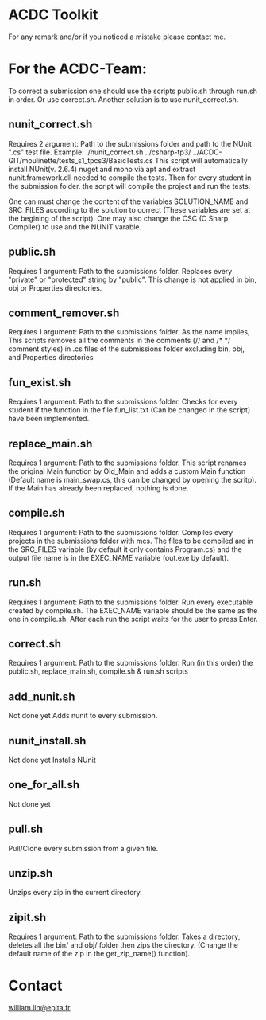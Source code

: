 # ACDC Toolkit

For any remark and/or if you noticed a mistake please contact me.

# For the ACDC-Team:
To correct a submission one should use the scripts public.sh through run.sh in
order. Or use correct.sh. Another solution is to use nunit_correct.sh.

## nunit_correct.sh
Requires 2 argument: Path to the submissions folder and path to the NUnit ".cs"
test file.
Example: ./nunit_correct.sh ../csharp-tp3/ ../ACDC-GIT/moulinette/tests_s1_tpcs3/BasicTests.cs 
This script will automatically install NUnit(v. 2.6.4) nuget and mono via apt
and extract nunit.framework.dll needed to compile the tests. Then for every
student in the submission folder. the script will compile the project and run
the tests.


One can must change the content of the variables SOLUTION_NAME and
SRC_FILES according to the solution to correct (These variables are set at the
begining of the script). One may also change the CSC (C Sharp Compiler) to use
and the NUNIT varable.


## public.sh
Requires 1 argument: Path to the submissions folder.
Replaces every "private" or "protected" string by "public". This change is not
applied in bin, obj or Properties directories.

## comment_remover.sh
Requires 1 argument: Path to the submissions folder.
As the name implies, This scripts removes all the comments in the comments
(// and /* */ comment styles) in .cs files of the submissions folder excluding
bin, obj, and Properties directories

## fun_exist.sh
Requires 1 argument: Path to the submissions folder.
Checks for every student if the function in the file fun_list.txt (Can be
changed in the script) have been implemented.

## replace_main.sh
Requires 1 argument: Path to the submissions folder.
This script renames the original Main function by Old_Main and adds a custom
Main function (Default name is main_swap.cs, this can be changed by opening the
scritp). If the Main has already been replaced, nothing is done.

## compile.sh
Requires 1 argument: Path to the submissions folder.
Compiles every projects in the submissions folder with mcs. The files to be
compiled are in the  SRC_FILES variable (by default it only contains
Program.cs) and the output file name is in the EXEC_NAME variable (out.exe by
default).

## run.sh
Requires 1 argument: Path to the submissions folder.
Run every executable created by compile.sh. The EXEC_NAME variable should be
the same as the one in compile.sh. After each run the script waits for the user
to press Enter.

## correct.sh
Requires 1 argument: Path to the submissions folder.
Run (in this order) the public.sh, replace_main.sh, compile.sh & run.sh scripts

## add_nunit.sh
Not done yet
Adds nunit to every submission.

## nunit_install.sh
Not done yet
Installs NUnit

## one_for_all.sh
Not done yet

## pull.sh
Pull/Clone every submission from a given file.

## unzip.sh
Unzips every zip in the current directory.

## zipit.sh
Requires 1 argument: Path to the submissions folder.
Takes a directory, deletes all the bin/ and obj/ folder then zips the directory.
(Change the default name of the zip in the get_zip_name() function).

# Contact
william.lin@epita.fr


